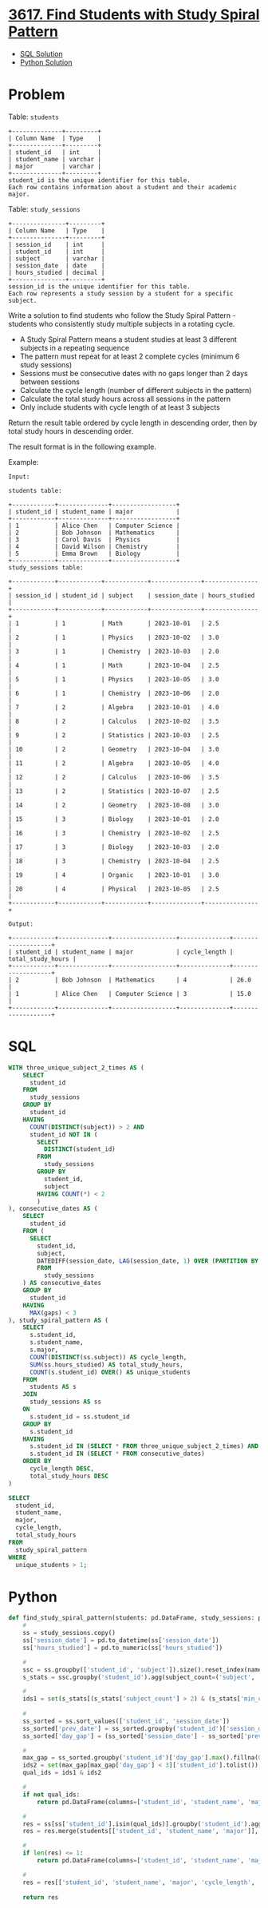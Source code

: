 # [3617. Find Students with Study Spiral Pattern](https://leetcode.com/problems/find-students-with-study-spiral-pattern/)

* [SQL Solution](https://leetcode.com/problems/find-students-with-study-spiral-pattern/solutions/7174302/ctes-subqueries-by-atamalu123-fxi7/)
* [Python Solution](https://leetcode.com/problems/find-students-with-study-spiral-pattern/solutions/7174314/pandas-solution-by-atamalu123-xiz3/)

# Problem

Table: `students`

```
+--------------+---------+
| Column Name  | Type    |
+--------------+---------+
| student_id   | int     |
| student_name | varchar |
| major        | varchar |
+--------------+---------+
student_id is the unique identifier for this table.
Each row contains information about a student and their academic major.
```

Table: `study_sessions`

```
+---------------+---------+
| Column Name   | Type    |
+---------------+---------+
| session_id    | int     |
| student_id    | int     |
| subject       | varchar |
| session_date  | date    |
| hours_studied | decimal |
+---------------+---------+
session_id is the unique identifier for this table.
Each row represents a study session by a student for a specific subject.
```

Write a solution to find students who follow the Study Spiral Pattern - students who consistently study multiple subjects in a rotating cycle.

* A Study Spiral Pattern means a student studies at least 3 different subjects in a repeating sequence
* The pattern must repeat for at least 2 complete cycles (minimum 6 study sessions)
* Sessions must be consecutive dates with no gaps longer than 2 days between sessions
* Calculate the cycle length (number of different subjects in the pattern)
* Calculate the total study hours across all sessions in the pattern
* Only include students with cycle length of at least 3 subjects

Return the result table ordered by cycle length in descending order, then by total study hours in descending order.

The result format is in the following example.

 

Example:

```
Input:

students table:

+------------+--------------+------------------+
| student_id | student_name | major            |
+------------+--------------+------------------+
| 1          | Alice Chen   | Computer Science |
| 2          | Bob Johnson  | Mathematics      |
| 3          | Carol Davis  | Physics          |
| 4          | David Wilson | Chemistry        |
| 5          | Emma Brown   | Biology          |
+------------+--------------+------------------+
study_sessions table:

+------------+------------+------------+--------------+---------------+
| session_id | student_id | subject    | session_date | hours_studied |
+------------+------------+------------+--------------+---------------+
| 1          | 1          | Math       | 2023-10-01   | 2.5           |
| 2          | 1          | Physics    | 2023-10-02   | 3.0           |
| 3          | 1          | Chemistry  | 2023-10-03   | 2.0           |
| 4          | 1          | Math       | 2023-10-04   | 2.5           |
| 5          | 1          | Physics    | 2023-10-05   | 3.0           |
| 6          | 1          | Chemistry  | 2023-10-06   | 2.0           |
| 7          | 2          | Algebra    | 2023-10-01   | 4.0           |
| 8          | 2          | Calculus   | 2023-10-02   | 3.5           |
| 9          | 2          | Statistics | 2023-10-03   | 2.5           |
| 10         | 2          | Geometry   | 2023-10-04   | 3.0           |
| 11         | 2          | Algebra    | 2023-10-05   | 4.0           |
| 12         | 2          | Calculus   | 2023-10-06   | 3.5           |
| 13         | 2          | Statistics | 2023-10-07   | 2.5           |
| 14         | 2          | Geometry   | 2023-10-08   | 3.0           |
| 15         | 3          | Biology    | 2023-10-01   | 2.0           |
| 16         | 3          | Chemistry  | 2023-10-02   | 2.5           |
| 17         | 3          | Biology    | 2023-10-03   | 2.0           |
| 18         | 3          | Chemistry  | 2023-10-04   | 2.5           |
| 19         | 4          | Organic    | 2023-10-01   | 3.0           |
| 20         | 4          | Physical   | 2023-10-05   | 2.5           |
+------------+------------+------------+--------------+---------------+
```

```
Output:

+------------+--------------+------------------+--------------+-------------------+
| student_id | student_name | major            | cycle_length | total_study_hours |
+------------+--------------+------------------+--------------+-------------------+
| 2          | Bob Johnson  | Mathematics      | 4            | 26.0              |
| 1          | Alice Chen   | Computer Science | 3            | 15.0              |
+------------+--------------+------------------+--------------+-------------------+
```

# SQL

```sql
WITH three_unique_subject_2_times AS (
    SELECT 
      student_id 
    FROM 
      study_sessions 
    GROUP BY 
      student_id 
    HAVING 
      COUNT(DISTINCT(subject)) > 2 AND 
      student_id NOT IN (
        SELECT 
          DISTINCT(student_id) 
        FROM 
          study_sessions 
        GROUP BY 
          student_id,
          subject 
        HAVING COUNT(*) < 2
        )
), consecutive_dates AS (
    SELECT 
      student_id
    FROM (
      SELECT 
        student_id,
        subject,
        DATEDIFF(session_date, LAG(session_date, 1) OVER (PARTITION BY student_id ORDER BY session_date)) AS gaps
        FROM 
          study_sessions
    ) AS consecutive_dates
    GROUP BY 
      student_id
    HAVING 
      MAX(gaps) < 3
), study_spiral_pattern AS (
    SELECT 
      s.student_id,
      s.student_name,
      s.major, 
      COUNT(DISTINCT(ss.subject)) AS cycle_length,
      SUM(ss.hours_studied) AS total_study_hours,
      COUNT(s.student_id) OVER() AS unique_students
    FROM 
      students AS s
    JOIN 
      study_sessions AS ss
    ON 
      s.student_id = ss.student_id
    GROUP BY 
      s.student_id
    HAVING 
      s.student_id IN (SELECT * FROM three_unique_subject_2_times) AND 
      s.student_id IN (SELECT * FROM consecutive_dates)
    ORDER BY
      cycle_length DESC, 
      total_study_hours DESC
)

SELECT 
  student_id,
  student_name,
  major,
  cycle_length,
  total_study_hours
FROM 
  study_spiral_pattern
WHERE 
  unique_students > 1;
```

# Python

```python
def find_study_spiral_pattern(students: pd.DataFrame, study_sessions: pd.DataFrame) -> pd.DataFrame:
    #
    ss = study_sessions.copy()
    ss['session_date'] = pd.to_datetime(ss['session_date'])
    ss['hours_studied'] = pd.to_numeric(ss['hours_studied'])

    #
    ssc = ss.groupby(['student_id', 'subject']).size().reset_index(name='cnt')
    s_stats = ssc.groupby('student_id').agg(subject_count=('subject', 'nunique'), min_cnt=('cnt', 'min')).reset_index()

    #
    ids1 = set(s_stats[(s_stats['subject_count'] > 2) & (s_stats['min_cnt'] > 1)]['student_id'].tolist())
    
    #
    ss_sorted = ss.sort_values(['student_id', 'session_date'])
    ss_sorted['prev_date'] = ss_sorted.groupby('student_id')['session_date'].shift(1)
    ss_sorted['day_gap'] = (ss_sorted['session_date'] - ss_sorted['prev_date']).dt.days

    #
    max_gap = ss_sorted.groupby('student_id')['day_gap'].max().fillna(0).reset_index()
    ids2 = set(max_gap[max_gap['day_gap'] < 3]['student_id'].tolist())
    qual_ids = ids1 & ids2

    #
    if not qual_ids:
        return pd.DataFrame(columns=['student_id', 'student_name', 'major', 'cycle_length', 'total_study_hours'])

    #
    res = ss[ss['student_id'].isin(qual_ids)].groupby('student_id').agg(cycle_length=('subject', 'nunique'), total_study_hours=('hours_studied', 'sum')).reset_index()
    res = res.merge(students[['student_id', 'student_name', 'major']], on='student_id', how='left')

    #
    if len(res) <= 1:
        return pd.DataFrame(columns=['student_id', 'student_name', 'major', 'cycle_length', 'total_study_hours'])

    #
    res = res[['student_id', 'student_name', 'major', 'cycle_length', 'total_study_hours']].sort_values(['cycle_length', 'total_study_hours'], ascending=[False, False]).reset_index(drop=True)
    
    return res
```
